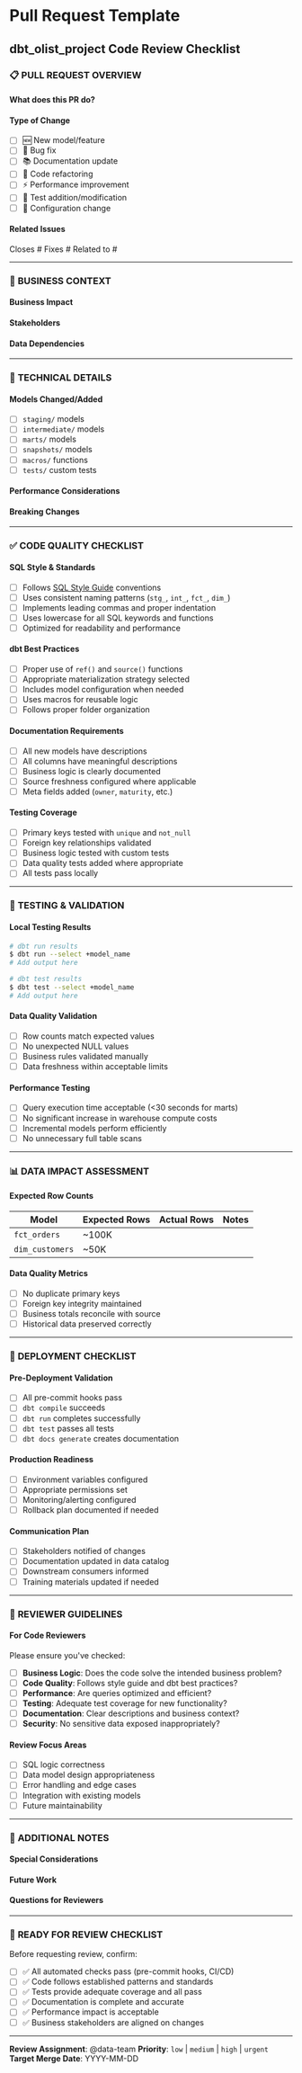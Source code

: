 # Pull Request Template
## dbt_olist_project Code Review Checklist

### 📋 **PULL REQUEST OVERVIEW**

#### What does this PR do?
<!-- Provide a clear, concise description of the changes -->

#### Type of Change
- [ ] 🆕 New model/feature
- [ ] 🐛 Bug fix
- [ ] 📚 Documentation update
- [ ] 🎨 Code refactoring
- [ ] ⚡ Performance improvement
- [ ] 🧪 Test addition/modification
- [ ] 🔧 Configuration change

#### Related Issues
<!-- Link to any related GitHub issues -->
Closes #
Fixes #
Related to #

---

### 🎯 **BUSINESS CONTEXT**

#### Business Impact
<!-- Explain the business value and impact of these changes -->

#### Stakeholders
<!-- Who requested this change? Who will be affected? -->

#### Data Dependencies
<!-- What upstream data sources or models does this depend on? -->

---

### 🔧 **TECHNICAL DETAILS**

#### Models Changed/Added
<!-- List all models that were modified or created -->

- [ ] `staging/` models
- [ ] `intermediate/` models
- [ ] `marts/` models
- [ ] `snapshots/` models
- [ ] `macros/` functions
- [ ] `tests/` custom tests

#### Performance Considerations
<!-- Any performance implications? Query optimization? -->

#### Breaking Changes
<!-- Will this break existing downstream dependencies? -->

---

### ✅ **CODE QUALITY CHECKLIST**

#### SQL Style & Standards
- [ ] Follows [SQL Style Guide](SQL_STYLE_GUIDE.md) conventions
- [ ] Uses consistent naming patterns (`stg_`, `int_`, `fct_`, `dim_`)
- [ ] Implements leading commas and proper indentation
- [ ] Uses lowercase for all SQL keywords and functions
- [ ] Optimized for readability and performance

#### dbt Best Practices
- [ ] Proper use of `ref()` and `source()` functions
- [ ] Appropriate materialization strategy selected
- [ ] Includes model configuration when needed
- [ ] Uses macros for reusable logic
- [ ] Follows proper folder organization

#### Documentation Requirements
- [ ] All new models have descriptions
- [ ] All columns have meaningful descriptions
- [ ] Business logic is clearly documented
- [ ] Source freshness configured where applicable
- [ ] Meta fields added (`owner`, `maturity`, etc.)

#### Testing Coverage
- [ ] Primary keys tested with `unique` and `not_null`
- [ ] Foreign key relationships validated
- [ ] Business logic tested with custom tests
- [ ] Data quality tests added where appropriate
- [ ] All tests pass locally

---

### 🧪 **TESTING & VALIDATION**

#### Local Testing Results
<!-- Paste results of local dbt run and test commands -->

```bash
# dbt run results
$ dbt run --select +model_name
# Add output here

# dbt test results
$ dbt test --select +model_name
# Add output here
```

#### Data Quality Validation
- [ ] Row counts match expected values
- [ ] No unexpected NULL values
- [ ] Business rules validated manually
- [ ] Data freshness within acceptable limits

#### Performance Testing
- [ ] Query execution time acceptable (<30 seconds for marts)
- [ ] No significant increase in warehouse compute costs
- [ ] Incremental models perform efficiently
- [ ] No unnecessary full table scans

---

### 📊 **DATA IMPACT ASSESSMENT**

#### Expected Row Counts
<!-- Document expected data volumes -->

| Model | Expected Rows | Actual Rows | Notes |
|-------|---------------|-------------|-------|
| `fct_orders` | ~100K | | |
| `dim_customers` | ~50K | | |

#### Data Quality Metrics
- [ ] No duplicate primary keys
- [ ] Foreign key integrity maintained
- [ ] Business totals reconcile with source
- [ ] Historical data preserved correctly

---

### 🚀 **DEPLOYMENT CHECKLIST**

#### Pre-Deployment Validation
- [ ] All pre-commit hooks pass
- [ ] `dbt compile` succeeds
- [ ] `dbt run` completes successfully
- [ ] `dbt test` passes all tests
- [ ] `dbt docs generate` creates documentation

#### Production Readiness
- [ ] Environment variables configured
- [ ] Appropriate permissions set
- [ ] Monitoring/alerting configured
- [ ] Rollback plan documented if needed

#### Communication Plan
- [ ] Stakeholders notified of changes
- [ ] Documentation updated in data catalog
- [ ] Downstream consumers informed
- [ ] Training materials updated if needed

---

### 👥 **REVIEWER GUIDELINES**

#### For Code Reviewers
Please ensure you've checked:

- [ ] **Business Logic**: Does the code solve the intended business problem?
- [ ] **Code Quality**: Follows style guide and dbt best practices?
- [ ] **Performance**: Are queries optimized and efficient?
- [ ] **Testing**: Adequate test coverage for new functionality?
- [ ] **Documentation**: Clear descriptions and business context?
- [ ] **Security**: No sensitive data exposed inappropriately?

#### Review Focus Areas
- [ ] SQL logic correctness
- [ ] Data model design appropriateness
- [ ] Error handling and edge cases
- [ ] Integration with existing models
- [ ] Future maintainability

---

### 📝 **ADDITIONAL NOTES**

#### Special Considerations
<!-- Any special deployment instructions or considerations? -->

#### Future Work
<!-- Any follow-up tasks or future improvements planned? -->

#### Questions for Reviewers
<!-- Specific questions or areas where you'd like feedback -->

---

### 🏁 **READY FOR REVIEW CHECKLIST**

Before requesting review, confirm:

- [ ] ✅ All automated checks pass (pre-commit hooks, CI/CD)
- [ ] ✅ Code follows established patterns and standards
- [ ] ✅ Tests provide adequate coverage and all pass
- [ ] ✅ Documentation is complete and accurate
- [ ] ✅ Performance impact is acceptable
- [ ] ✅ Business stakeholders are aligned on changes

---

**Review Assignment**: @data-team
**Priority**: `low` | `medium` | `high` | `urgent`
**Target Merge Date**: YYYY-MM-DD

<!--
💡 **Tips for Effective PRs:**
- Keep PRs focused and manageable in size
- Include relevant context and business justification
- Test thoroughly before requesting review
- Be responsive to feedback and questions
- Document any deviations from standards
-->
